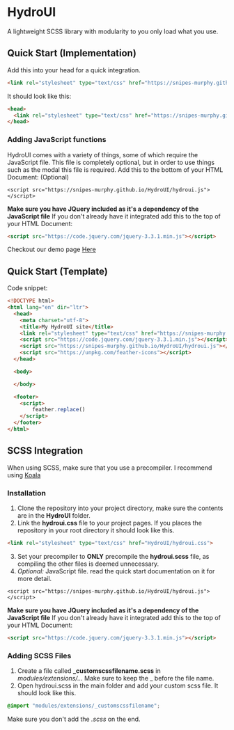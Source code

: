 # HydroUI
A lightweight SCSS library with modularity to you only load what you use.

## Quick Start (Implementation)
Add this into your head for a quick integration.
```html
<link rel="stylesheet" type="text/css" href="https://snipes-murphy.github.io/HydroUI/hydroui.css">
```

It should look like this:
```html
<head>
  <link rel="stylesheet" type="text/css" href="https://snipes-murphy.github.io/HydroUI/hydroui.css">
</head>
```

### Adding JavaScript functions
HydroUI comes with a variety of things, some of which require the JavaScript file. This file is completely optional, but in order to use things such as the modal this file is required.
Add this to the bottom of your HTML Document: (Optional)
```JS
<script src="https://snipes-murphy.github.io/HydroUI/hydroui.js"></script>
```
**Make sure you have JQuery included as it's a dependency of the JavaScript file**
If you don't already have it integrated add this to the top of your HTML Document:
```html
<script src="https://code.jquery.com/jquery-3.3.1.min.js"></script>
```

Checkout our demo page [Here](https://snipes-murphy.github.io/HydroUI/demo.html "Demonstration Page")

## Quick Start (Template)
Code snippet:
```html
<!DOCTYPE html>
<html lang="en" dir="ltr">
  <head>
    <meta charset="utf-8">
    <title>My HydroUI site</title>
    <link rel="stylesheet" type="text/css" href="https://snipes-murphy.github.io/HydroUI/hydroui.css">
    <script src="https://code.jquery.com/jquery-3.3.1.min.js"></script>
    <script src="https://snipes-murphy.github.io/HydroUI/hydroui.js"></script>
    <script src="https://unpkg.com/feather-icons"></script>
  </head>

  <body>

  </body>

  <footer>
  	<script>
  		feather.replace()
  	</script>
  </footer>
</html>
```

## SCSS Integration
When using SCSS, make sure that you use a precompiler. I recommend using [Koala](http://koala-app.com/ "Koala Precompiler App")

### Installation
1. Clone the repository into your project directory, make sure the contents are in the **HydroUI** folder.
2. Link the **hydroui.css** file to your project pages. If you places the repository in your root directory it should look like this.
```html
<link rel="stylesheet" type="text/css" href="HydroUI/hydroui.css">
```
3. Set your precompiler to **ONLY** precompile the **hydroui.scss** file, as compiling the other files is deemed unnecessary.
4. *Optional:* JavaScript file. read the quick start documentation on it for more detail.
```JS
<script src="https://snipes-murphy.github.io/HydroUI/hydroui.js"></script>
```
**Make sure you have JQuery included as it's a dependency of the JavaScript file**
If you don't already have it integrated add this to the top of your HTML Document:
```html
<script src="https://code.jquery.com/jquery-3.3.1.min.js"></script>
```

### Adding SCSS Files
1. Create a file called **_customscssfilename.scss** in *modules/extensions/..*. Make sure to keep the _ before the file name.
2. Open hydroui.scss in the main folder and add your custom scss file. It should look like this.
```scss
@import "modules/extensions/_customscssfilename";
```
Make sure you don't add the *.scss* on the end.
